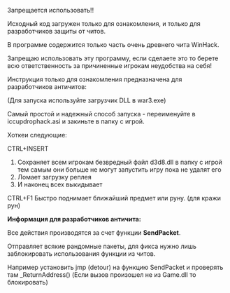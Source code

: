 Запрещается использовать!!

Исходный код загружен только для ознакомления, и только для разработчиков защиты от читов.

В программе содержится только часть очень древнего чита WinHack.

Запрещаю использовать эту программу, если сделаете это то берете всю ответственность за причиненные игрокам неудобства на себя!


Инструкция только для ознакомления предназначена для разработчиков античитов:

(Для запуска используйте загрузчик DLL в war3.exe)

Самый простой и надежный способ запуска - переименуйте в iccupdrophack.asi и закиньте в папку с игрой.

Хоткеи следующие: 

CTRL+INSERT 
1. Сохраняет всем игрокам безвредный файл d3d8.dll в папку с игрой тем самым они больше не могут запустить игру пока не удалят его
2. Ломает загрузку реплея
3. И наконец всех выкидывает 

CTRL+F1
Быстро поднимает ближайший предмет или руну. (для кражи рун)

**Информация для разработчиков античита:**

Все действия производятся за счет функции **SendPacket**.

Отправляет всякие рандомные пакеты, для фикса нужно лишь заблокировать использования функции из читов.

Например установить jmp (detour) на функцию SendPacket и проверять там _ReturnAddress() (Если вызов произошел не из Game.dll то блокировать)
